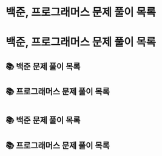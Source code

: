 # 백준, 프로그래머스 문제 풀이 목록



#
# 백준, 프로그래머스 문제 풀이 목록

## 📚 백준 문제 풀이 목록

## 📚 프로그래머스 문제 풀이 목록


#


## 📚 백준 문제 풀이 목록

## 📚 프로그래머스 문제 풀이 목록
